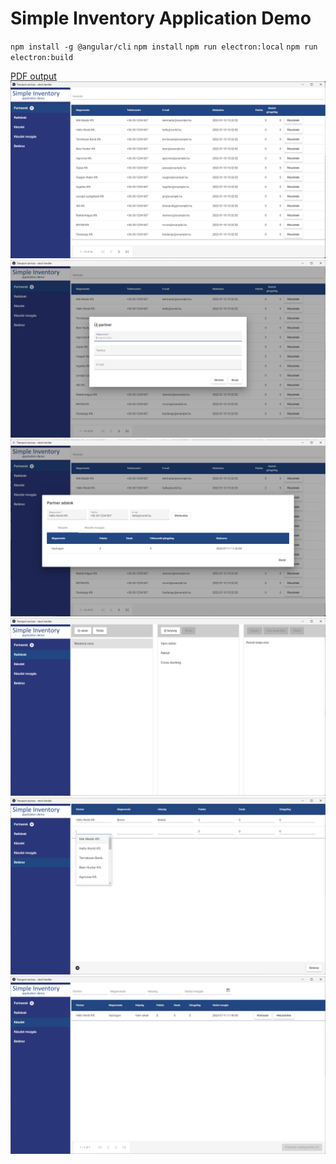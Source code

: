 # Simple Inventory Application Demo

`npm install -g @angular/cli`
`npm install`
`npm run electron:local`
`npm run electron:build`


[PDF output](docs/2d222585-b825-4899-9ff0-49a6ce674f3e_2.pdf)
![Partnerek](docs/screenshoot_partnerek.png "X")
![Új partner](docs/screenshoot_partnerek_uj.png "X")
![Új partner](docs/screenshoot_partner_reszletek.png "X")
![Raktárak](docs/screenshoot_raktarak.png  "X")
![Betárazás](docs/screenshoot_betarazas.png "X")
![Készlet](docs/screenshoot_keszlet.png "X")